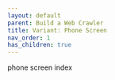 ```yaml
---
layout: default
parent: Build a Web Crawler
title: Variant: Phone Screen
nav_order: 1
has_children: true
---
```


phone screen index